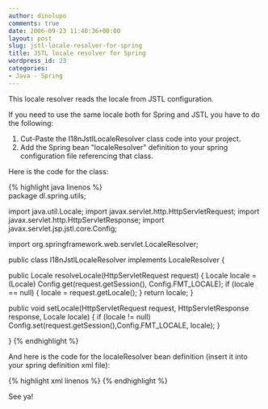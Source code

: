 ```yaml
---
author: dinolupo
comments: true
date: 2006-09-23 11:40:36+00:00
layout: post
slug: jstl-locale-resolver-for-spring
title: JSTL locale resolver for Spring
wordpress_id: 23
categories:
- Java - Spring
---
```


This locale resolver reads the locale from JSTL configuration. 
<!--more-->
If you need to use the same locale both for Spring and JSTL you have to do the following:

1. Cut-Paste the I18nJstlLocaleResolver class code into your project.  
2. Add the Spring bean "localeResolver" definition to your spring configuration file referencing that class.  
  
Here is the code for the class:

{% highlight java linenos %}     
package dl.spring.utils;

import java.util.Locale;
import javax.servlet.http.HttpServletRequest;
import javax.servlet.http.HttpServletResponse;
import javax.servlet.jsp.jstl.core.Config;

import org.springframework.web.servlet.LocaleResolver;

public class I18nJstlLocaleResolver implements LocaleResolver {

  public Locale resolveLocale(HttpServletRequest request) {
    Locale locale = (Locale) Config.get(request.getSession(), Config.FMT_LOCALE);
        if (locale == null)
        {
            locale = request.getLocale();
        }
        return locale;
  }

  public void setLocale(HttpServletRequest request, HttpServletResponse response, Locale locale) {
    if (locale != null)
      Config.set(request.getSession(),Config.FMT_LOCALE, locale);
  }

}
{% endhighlight %}

And here is the code for the localeResolver bean definition (insert it into your spring definition xml file):

{% highlight xml linenos %} 
<bean id="localeResolver" class="dl.spring.utils.I18nJstlLocaleResolver"/>
{% endhighlight %}


See ya!
